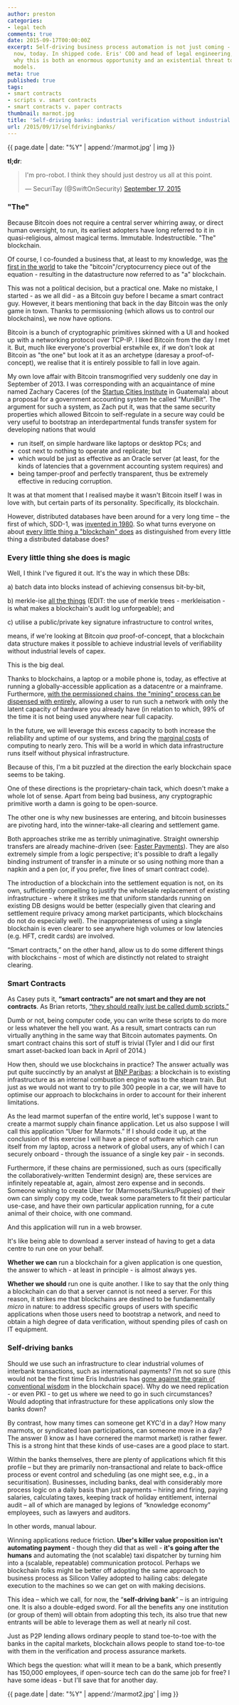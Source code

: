 ```yaml
---
author: preston
categories:
- legal tech
comments: true
date: 2015-09-17T00:00:00Z
excerpt: Self-driving business process automation is not just coming - it's here,
  now, today. In shipped code. Eris' COO and head of legal engineering, Preston, explains
  why this is both an enormous opportunity and an existential threat to current business
  models.
meta: true
published: true
tags:
- smart contracts
- scripts v. smart contracts
- smart contracts v. paper contracts
thumbnail: marmot.jpg
title: 'Self-driving banks: industrial verification without industrial capex'
url: /2015/09/17/selfdrivingbanks/
---
```


{{ page.date | date: "%Y" | append:'/marmot.jpg' | img }}

**tl;dr**:
<blockquote class="twitter-tweet" lang="en"><p lang="en" dir="ltr">I&#39;m pro-robot.&#10;I think they should just destroy us all at this point.</p>&mdash; SecuriTay (@SwiftOnSecurity) <a href="https://twitter.com/SwiftOnSecurity/status/644338254096039936">September 17, 2015</a></blockquote>
<script async src="//platform.twitter.com/widgets.js" charset="utf-8"></script>

### "The"

Because Bitcoin does not require a central server whirring away, or direct human oversight, to run, its earliest adopters have long referred to it in quasi-religious, almost magical terms. Immutable. Indestructible. "The" blockchain.

Of course, I co-founded a business that, at least to my knowledge, was [the first in the world](https://blog.erisindustries.com/products/2014/12/17/eris-what-are-we-building/) to take the "bitcoin"/cryptocurrency piece out of the equation - resulting in the datastructure now referred to as "a" blockchain.

This was not a political decision, but a practical one. Make no mistake, I started - as we all did - as a Bitcoin guy before I became a smart contract guy. However, it bears mentioning that back in the day Bitcoin was the only game in town. Thanks to permissioning (which allows us to control our blockchains), we now have options.

Bitcoin is a bunch of cryptographic primitives skinned with a UI and hooked up with a networking protocol over TCP-IP. I liked Bitcoin from the day I met it. But, much like everyone's proverbial erstwhile ex, if we don't look at Bitcoin as "the one" but look at it as an archetype (daresay a proof-of-concept), we realise that it is entirely possible to fall in love again.

My own love affair with Bitcoin transmogrified very suddenly one day in September of 2013. I was corresponding with an acquaintance of mine named Zachary Caceres (of the [Startup Cities Institute](http://www.startupcities.org/) in Guatemala) about a proposal for a government accounting system he called "MuniBit". The argument for such a system, as Zach put it, was that the same security properties which allowed Bitcoin to self-regulate in a secure way could be very useful to bootstrap an interdepartmental funds transfer system for developing nations that would

* run itself, on simple hardware like laptops or desktop PCs; and
* cost next to nothing to operate and replicate; but
* which would be just as effective as an Oracle server (at least, for the kinds of latencies that a government accounting system requires) and
* being tamper-proof and perfectly transparent, thus be extremely effective in reducing corruption.

It was at that moment that I realised maybe it wasn't Bitcoin itself I was in love with, but certain parts of its personality. Specifically, its blockchain.

However, distributed databases have been around for a very long time – the first of which, SDD-1, was [invented in 1980]( http://www.eecs.berkeley.edu/~wong/wong_pubs/wong63.pdf). So what turns everyone on about [every little thing a "blockchain" does](https://www.youtube.com/watch?v=aENX1Sf3fgQ) as distinguished from every little thing a distributed database does?

### Every little thing she does is magic

Well, I think I've figured it out. It's the way in which these DBs:

a) batch data into blocks instead of achieving consensus bit-by-bit,

b) merkle-ise [all the things](https://www.google.co.uk/webhp?sourceid=chrome-instant&ion=1&espv=2&ie=UTF-8#q=all%20the%20things)  (EDIT: the use of merkle trees - merkleisation - is what makes a blockchain's audit log unforgeable); and

c) utilise a public/private key signature infrastructure to control writes,

means, if we're looking at Bitcoin *qua* proof-of-concept, that a blockchain data structure makes it possible to achieve industrial levels of verifiability without industrial levels of capex.

This is the big deal.

Thanks to blockchains, a laptop or a mobile phone is, today, as effective at running a globally-accessible application as a datacentre or a mainframe. Furthermore, [with the permissioned chains, the "mining" process can be dispensed with entirely](2015-06-16-tbtm.md), allowing a user to run such a network with only the latent capacity of hardware you already have (in relation to which, 99% of the time it is not being used anywhere near full capacity.

In the future, we will leverage this excess capacity to both increase the reliability and uptime of our systems, and bring the [marginal costs](https://www.youtube.com/watch?v=KOrXep9f3Z8) of computing to nearly zero. This will be a world in which data infrastructure runs itself without physical infrastructure.

Because of this, I'm a bit puzzled at the direction the early blockchain space seems to be taking.

One of these directions is the proprietary-chain tack, which doesn't make a whole lot of sense. Apart from being bad business, any cryptographic primitive worth a damn is going to be open-source.

The other one is why new businesses are entering, and bitcoin businesses are pivoting hard, into the winner-take-all clearing and settlement game.

Both approaches strike me as terribly unimaginative. Straight ownership transfers are already machine-driven (see: [Faster Payments](http://www.fasterpayments.org.uk/)). They are also extremely simple from a logic perspective; it's possible to draft a legally binding instrument of transfer in a minute or so using nothing more than a napkin and a pen (or, if you prefer, five lines of smart contract code).

The introduction of a blockchain into the settlement equation is not, on its own, sufficiently compelling to justify the wholesale replacement of existing infrastructure - where it strikes me that uniform standards running on existing DB designs would be better (especially given that clearing and settlement require privacy among market participants, which blockchains do not do especially well). The inappropriateness of using a single blockchain is even clearer to see anywhere high volumes or low latencies (e.g. HFT, credit cards) are involved.

“Smart contracts,” on the other hand, allow us to do some different things with blockchains - most of which are distinctly not related to straight clearing.

### Smart Contracts

As Casey puts it, **“smart contracts” are not smart and they are not contracts**. As Brian retorts,  [“they should really just be called dumb scripts.”](2015-09-15-smart-contracts-intro.md)

Dumb or not, being computer code, you can write these scripts to do more or less whatever the hell you want. As a result, smart contracts can run virtually anything in the same way that Bitcoin automates payments. On smart contract chains this sort of stuff is trivial (Tyler and I did our first smart asset-backed loan back in April of 2014.)

How then, should we use blockchains in practice? The answer actually was put quite succinctly by an analyst at [BNP Paribas](http://securities.bnpparibas.com/quintessence/hot-topics/beyond/bitcoin-and-blockchain-what-you.html#.VfqJNp1Viko): a blockchain is to existing infrastructure as an internal combustion engine was to the steam train. But just as we would not want to try to pile 300 people in a car, we will have to optimise our approach to blockchains in order to account for their inherent limitations.

As the lead marmot superfan of the entire world, let's suppose I want to create a marmot supply chain finance application. Let us also suppose I will call this application “Uber for Marmots.” If I should code it up, at the conclusion of this exercise I will have a piece of software which can run itself from my laptop, across a network of global users, any of which I can securely onboard - through the issuance of a single key pair - in seconds.

Furthermore, if these chains are permissioned, such as ours (specifically the collaboratively-written Tendermint design) are, these services are infinitely repeatable at, again, almost zero expense and in seconds. Someone wishing to create Uber for (Marmosets/Skunks/Puppies) of their own can simply copy my code, tweak some parameters to fit their particular use-case, and have their own particular application running, for a cute animal of their choice, with one command.

And this application will run in a web browser.

It's like being able to download a server instead of having to get a data centre to run one on your behalf.

**Whether we can** run a blockchain for a given application is one question, the answer to which - at least in principle - is almost always yes.

**Whether we should** run one is quite another. I like to say that the only thing a blockchain can do that a server cannot is not need a server. For this reason, it strikes me that blockchains are destined to be fundamentally *micro* in nature: to address specific groups of users with specific applications when those users need to bootstrap a network, and need to obtain a high degree of data verification, without spending piles of cash on IT equipment.

### Self-driving banks

Should we use such an infrastructure to clear industrial volumes of interbank transactions, such as international payments? I’m not so sure (this would not be the first time Eris Industries has [gone against the grain of conventional wisdom](http://blogs.wsj.com/moneybeat/2015/04/14/bitbeat-blockchains-without-coins-stir-tensions-in-bitcoin-community/) in the blockchain space). Why do we need replication - or even PKI - to get us where we need to go in such circumstances? Would adopting that infrastructure for these applications only slow the banks down?

By contrast, how many times can someone get KYC'd in a day? How many marmots, or syndicated loan participations, can someone move in a day? The answer (I know as I have cornered the marmot market) is rather fewer. This is a strong hint that these kinds of use-cases are a good place to start.

Within the banks themselves, there are plenty of applications which fit this profile – but they are primarily non-transactional and relate to back-office process or event control and scheduling (as one might see, e.g., in a securitisation). Businesses, including banks, deal with considerably more process logic  on a daily basis than just payments – hiring and firing, paying salaries, calculating taxes, keeping track of holiday entitlement, internal audit – all of which are managed by legions of “knowledge economy” employees, such as lawyers and auditors.

In other words, manual labour.

Winning applications reduce friction. **Uber's killer value proposition isn't automating payment** - though they did that as well - **it's going after the humans** and automating the (not scalable) taxi dispatcher by turning him into a (scalable, repeatable) communication protocol. Perhaps we blockchain folks might be better off adopting the same approach to business process as Silicon Valley adopted to hailing cabs: delegate execution to the machines so we can get on with making decisions.

This idea – which we call, for now, the “**self-driving bank**” – is an intriguing one. It is also a double-edged sword. For all the benefits any one institution (or group of them) will obtain from adopting this tech, its also true that new entrants will be able to leverage them as well at nearly nil cost.

Just as P2P lending allows ordinary people to stand toe-to-toe with the banks in the capital markets, blockchain allows people to stand toe-to-toe with them in the verification and process assurance markets.

Which begs the question: what will it mean to be a bank, which presently has 150,000 employees, if open-source tech can do the same job for free? I have some ideas - but I'll save that for another day.

{{ page.date | date: "%Y" | append:'/marmot2.jpg' | img }}
